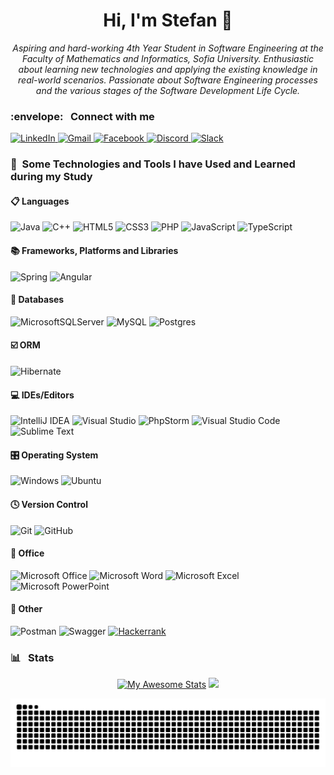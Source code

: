 <!-- 
All the badges are derived from: https://github.com/Ileriayo/markdown-badges#usage
Copyright (c) 2020 Ileriayo Adebiyi

 MIT License
Permission is hereby granted, free of charge, to any person obtaining a copy
of this software and associated documentation files (the "Software"), to deal
in the Software without restriction, including without limitation the rights
to use, copy, modify, merge, publish, distribute, sublicense, and/or sell
copies of the Software, and to permit persons to whom the Software is
furnished to do so, subject to the following conditions:

The above copyright notice and this permission notice shall be included in all
copies or substantial portions of the Software.

THE SOFTWARE IS PROVIDED "AS IS", WITHOUT WARRANTY OF ANY KIND, EXPRESS OR
IMPLIED, INCLUDING BUT NOT LIMITED TO THE WARRANTIES OF MERCHANTABILITY,
FITNESS FOR A PARTICULAR PURPOSE AND NONINFRINGEMENT. IN NO EVENT SHALL THE
AUTHORS OR COPYRIGHT HOLDERS BE LIABLE FOR ANY CLAIM, DAMAGES OR OTHER
LIABILITY, WHETHER IN AN ACTION OF CONTRACT, TORT OR OTHERWISE, ARISING FROM,
OUT OF OR IN CONNECTION WITH THE SOFTWARE OR THE USE OR OTHER DEALINGS IN THE
SOFTWARE.
-->

<h1 align="center">Hi, I'm Stefan 👋</h1>

<p align="center">
<i></em>Aspiring and hard-working 4th Year Student in Software Engineering at the Faculty of Mathematics and Informatics, Sofia University. Enthusiastic about learning new technologies and applying the existing knowledge in real-world scenarios. Passionate about Software Engineering processes and the various stages of the Software Development Life Cycle.</i>
</p>

<h3 align="left">:envelope: &nbsp; Connect with me</h3>

<a href="https://linkedin.com/in/stefan-velev-134486219">
 <img src="https://img.shields.io/badge/linkedin-%230077B5.svg?style=for-the-badge&logo=linkedin&logoColor=white" alt="LinkedIn"/>
</a>

<a href="mailto:sdvelev@gmail.com">
 <img src="https://img.shields.io/badge/Gmail-D14836?style=for-the-badge&logo=gmail&logoColor=white" alt="Gmail"/>
</a>

<a href="https://fb.com//stefko.velev/">
 <img src="https://img.shields.io/badge/Facebook-%231877F2.svg?style=for-the-badge&logo=Facebook&logoColor=white" alt="Facebook"/>
</a>

<a href="https://discordapp.com/users/sdvelev">
 <img src="https://img.shields.io/badge/Discord-%235865F2.svg?style=for-the-badge&logo=discord&logoColor=white" alt="Discord"/>
</a>

<a href="#">
 <img src="https://img.shields.io/badge/Slack-4A154B?style=for-the-badge&logo=slack&logoColor=white" alt="Slack"/>
</a>

<h3 align="left">🚀 &nbsp;Some Technologies and Tools I have Used and Learned during my Study</h3>

<h4 align="left">📋 Languages</h4>

![Java](https://img.shields.io/badge/java-%23ED8B00.svg?style=for-the-badge&logo=openjdk&logoColor=white)
![C++](https://img.shields.io/badge/c++-%2300599C.svg?style=for-the-badge&logo=c%2B%2B&logoColor=white)
![HTML5](https://img.shields.io/badge/html5-%23E34F26.svg?style=for-the-badge&logo=html5&logoColor=white)
![CSS3](https://img.shields.io/badge/css3-%231572B6.svg?style=for-the-badge&logo=css3&logoColor=white)
![PHP](https://img.shields.io/badge/php-%23777BB4.svg?style=for-the-badge&logo=php&logoColor=white)
![JavaScript](https://img.shields.io/badge/javascript-%23323330.svg?style=for-the-badge&logo=javascript&logoColor=%23F7DF1E)
![TypeScript](https://img.shields.io/badge/typescript-%23007ACC.svg?style=for-the-badge&logo=typescript&logoColor=white)
<!--![R](https://img.shields.io/badge/r-%23276DC3.svg?style=for-the-badge&logo=r&logoColor=white)-->

<h4 align="left">📚 Frameworks, Platforms and Libraries</h4>

![Spring](https://img.shields.io/badge/spring-%236DB33F.svg?style=for-the-badge&logo=spring&logoColor=white)
![Angular](https://img.shields.io/badge/angular-%23DD0031.svg?style=for-the-badge&logo=angular&logoColor=white)

<h4 align="left">💾 Databases</h4>

![MicrosoftSQLServer](https://img.shields.io/badge/Microsoft%20SQL%20Server-CC2927?style=for-the-badge&logo=microsoft%20sql%20server&logoColor=white)
![MySQL](https://img.shields.io/badge/mysql-%2300f.svg?style=for-the-badge&logo=mysql&logoColor=white)
![Postgres](https://img.shields.io/badge/postgres-%23316192.svg?style=for-the-badge&logo=postgresql&logoColor=white)

<h4 align="left">☑️ ORM</h4>

![Hibernate](https://img.shields.io/badge/Hibernate-59666C?style=for-the-badge&logo=Hibernate&logoColor=white)

<h4 align="left">💻 IDEs/Editors</h4>

![IntelliJ IDEA](https://img.shields.io/badge/IntelliJIDEA-000000.svg?style=for-the-badge&logo=intellij-idea&logoColor=white)
![Visual Studio](https://img.shields.io/badge/Visual%20Studio-5C2D91.svg?style=for-the-badge&logo=visual-studio&logoColor=white)
![PhpStorm](https://img.shields.io/badge/phpstorm-143?style=for-the-badge&logo=phpstorm&logoColor=black&color=black&labelColor=darkorchid)
![Visual Studio Code](https://img.shields.io/badge/Visual%20Studio%20Code-0078d7.svg?style=for-the-badge&logo=visual-studio-code&logoColor=white)
![Sublime Text](https://img.shields.io/badge/sublime_text-%23575757.svg?style=for-the-badge&logo=sublime-text&logoColor=important)
<!--![RStudio](https://img.shields.io/badge/RStudio-4285F4?style=for-the-badge&logo=rstudio&logoColor=white)-->

<h4 align="left">🎛️ Operating System</h4>

![Windows](https://img.shields.io/badge/Windows-0078D6?style=for-the-badge&logo=windows&logoColor=white)
![Ubuntu](https://img.shields.io/badge/Ubuntu-E95420?style=for-the-badge&logo=ubuntu&logoColor=white)

<h4 align="left">🕓 Version Control</h4>

![Git](https://img.shields.io/badge/git-%23F05033.svg?style=for-the-badge&logo=git&logoColor=white)
![GitHub](https://img.shields.io/badge/github-%23121011.svg?style=for-the-badge&logo=github&logoColor=white)

<h4 align="left">🏢 Office</h4>

![Microsoft Office](https://img.shields.io/badge/Microsoft_Office-D83B01?style=for-the-badge&logo=microsoft-office&logoColor=white)
![Microsoft Word](https://img.shields.io/badge/Microsoft_Word-2B579A?style=for-the-badge&logo=microsoft-word&logoColor=white)
![Microsoft Excel](https://img.shields.io/badge/Microsoft_Excel-217346?style=for-the-badge&logo=microsoft-excel&logoColor=white)
![Microsoft PowerPoint](https://img.shields.io/badge/Microsoft_PowerPoint-B7472A?style=for-the-badge&logo=microsoft-powerpoint&logoColor=white)

<h4 align="left">🧰 Other</h4>

![Postman](https://img.shields.io/badge/Postman-FF6C37?style=for-the-badge&logo=postman&logoColor=white)
![Swagger](https://img.shields.io/badge/-Swagger-%23Clojure?style=for-the-badge&logo=swagger&logoColor=white)
<a href="https://www.hackerrank.com/Velev_62537">
 <img src="https://img.shields.io/badge/-Hackerrank-2EC866?style=for-the-badge&logo=HackerRank&logoColor=white" alt="Hackerrank"/>
</a>

<h3 align="left">📊 &nbsp; Stats</h3>

<div align="center">

[![My Awesome Stats](https://awesome-github-stats.azurewebsites.net/user-stats/sdvelev?cardType=level&preferLogin=false)](https://git.io/awesome-stats-card)  <img src="https://github-readme-stats.vercel.app/api/top-langs/?username=sdvelev&layout=compact" height="200">
</div>
<div align="center">
<picture>
  <source media="(prefers-color-scheme: dark)" srcset="https://github.com/sdvelev/sdvelev/blob/output/github-contribution-grid-snake-dark.svg" />
  <source media="(prefers-color-scheme: light)" srcset="https://github.com/sdvelev/sdvelev/blob/output/github-contribution-grid-snake.svg" />
  <img alt="github-snake" src="https://github.com/sdvelev/sdvelev/blob/output/github-contribution-grid-snake.svg" />
</picture>
</div>
<!--
<p float="left">
<picture>
  <source
    srcset="https://github-readme-stats.vercel.app/api?username=sdvelev&show_icons=true&theme=dark&include_all_commits=true"
    media="(prefers-color-scheme: dark)"
  />
  <source
    srcset="https://github-readme-stats.vercel.app/api?username=sdvelev&show_icons=true&include_all_commits=true"
    media="(prefers-color-scheme: light), (prefers-color-scheme: no-preference)"
  />
  <img src="https://github-readme-stats.vercel.app/api?username=sdvelev&show_icons=true" />
</picture>
<picture>
  <source
    srcset="https://github-readme-stats.vercel.app/api/top-langs/?username=sdvelev&layout=compact&theme=dark"
    media="(prefers-color-scheme: dark)"
  />
  <source
    srcset="https://github-readme-stats.vercel.app/api/top-langs/?username=sdvelev&layout=compact"
    media="(prefers-color-scheme: light), (prefers-color-scheme: no-preference)"
  />
  <img width="353px" src="https://github-readme-stats.vercel.app/api/top-langs/?username=sdvelev&layout=compact" />
</picture>
</p>
-->
